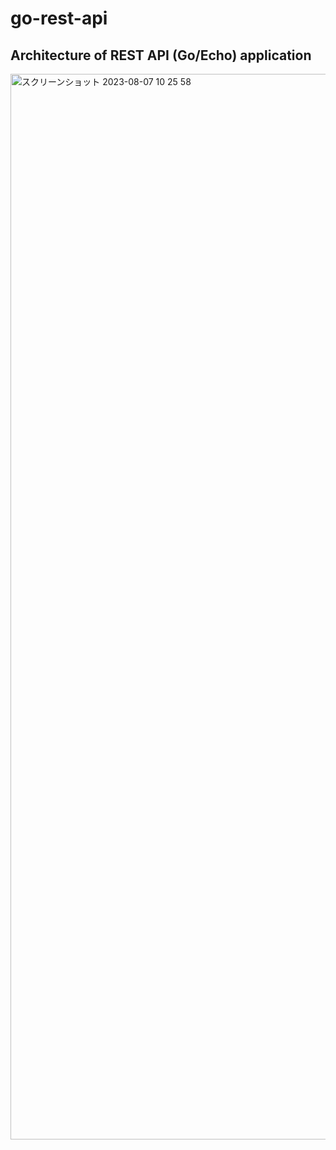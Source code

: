 # go-rest-api

## Architecture of REST API (Go/Echo) application
<img width="1705" alt="スクリーンショット 2023-08-07 10 25 58" src="https://github.com/Kazuya-Sakamoto/go-rest-api/assets/56709557/dce695d5-6fab-46a9-928a-2d854e9b06d6">



